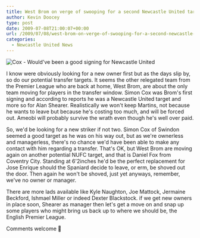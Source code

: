 ```yaml
---
title: West Brom on verge of swooping for a second Newcastle United target
author: Kevin Doocey
type: post
date: 2009-07-08T21:00:07+00:00
url: /2009/07/08/west-brom-on-verge-of-swooping-for-a-second-newcastle-united-target/
categories:
  - Newcastle United News
---
```


![Cox - Would've been a good signing for Newcastle United](https://static.guim.co.uk/sys-images/Football/Pix/pictures/2008/11/25/1227572042208/Simon-Cox-002.jpg)

I know were obviously looking for a  new owner first but as the days slip by, so do our potential transfer targets. It seems the other relegated team from the Premier League who are back at home, West Brom, are about the only team moving for players in the transfer window. Simon Cox was Brom's first signing and according to reports he was a Newcastle United target and more so for Alan Shearer. Realistically we won't keep Martins, not because he wants to leave but because he's costing too much, and will be forced out. Ameobi will probably survive the wrath even though he's well over paid.

So, we'd be looking for a new striker if not two. Simon Cox of Swindon seemed a good target as he was on his way out, but as we're ownerless and managerless, there's no chance we'd have been able to make any contact with him regarding a transfer. That's OK, but West Brom are moving again on another potential NUFC target, and that is Daniel Fox from Coventry City. Standing at 6'2inches he'd be the perfect replacement for Jose Enrique should the Spaniard decide to leave, or erm, be shoved out the door. Then again he won't be shoved, just yet anyways, remember, we've no owner or manager.

There are more lads available like Kyle Naughton, Joe Mattock, Jermaine Beckford, Ishmael Miller or indeed Dexter Blackstock. if we get new owners in place soon, Shearer as manager then let's get a move on and snap up some players who might bring us back up to where we should be, the English Premier League.

<p style="text-align: left;">
  Comments welcome 🙂
</p>
